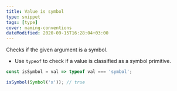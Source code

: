 ```yaml
---
title: Value is symbol
type: snippet
tags: [type]
cover: naming-conventions
dateModified: 2020-09-15T16:28:04+03:00
---
```


Checks if the given argument is a symbol.

- Use `typeof` to check if a value is classified as a symbol primitive.

```js
const isSymbol = val => typeof val === 'symbol';
```

```js
isSymbol(Symbol('x')); // true
```
